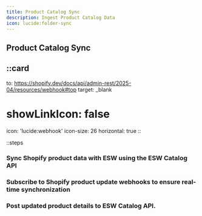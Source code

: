 ```yaml
---
title: Product Catalog Sync
description: Ingest Product Catalog Data
icon: lucide:folder-sync
---
```


## Product Catalog Sync

::card
---
to: https://shopify.dev/docs/api/admin-rest/2025-04/resources/webhook#top
target: _blank
# showLinkIcon: false
icon: 'lucide:webhook'
icon-size: 26
horizontal: true
::


::steps
### Sync Shopify product data with ESW using the ESW Catalog API

### Subscribe to Shopify product update webhooks to ensure real-time synchronization

### Post updated product details to ESW Catalog API.






           
